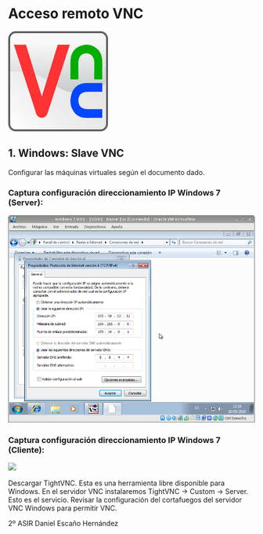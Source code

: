 # Acceso remoto VNC

![](./Capturas/vnc.jpg)

## 1. Windows: Slave VNC

Configurar las máquinas virtuales según el documento dado.

### Captura configuración direccionamiento IP Windows 7 (Server):

![](./Capturas/4.png)


### Captura configuración direccionamiento IP Windows 7 (Cliente):


![](./5.png)


Descargar TightVNC. Esta es una herramienta libre disponible para Windows.
En el servidor VNC instalaremos TightVNC -> Custom -> Server. Esto es el servicio.
Revisar la configuración del cortafuegos del servidor VNC Windows para permitir VNC.





2º ASIR
Daniel Escaño Hernández
